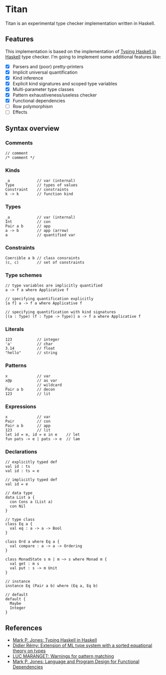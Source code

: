 # Titan

Titan is an experimental type checker implementation written in Haskell.

## Features

This implementation is based on the implementation of [Typing Haskell in Haskell](https://web.cecs.pdx.edu/~mpj/thih/) type checker. I'm going to implement some additional features like:

* [x] Parsers and (poor) pretty-printers
* [x] Implicit universal quantification
* [x] Kind inference
* [x] Explicit kind signatures and scoped type variables
* [x] Multi-parameter type classes
* [x] Pattern exhaustiveness/useless checker
* [x] Functional dependencies
* [ ] Row polymorphism
* [ ] Effects

## Syntax overview

### Comments
```
// comment
/* comment */
```

### Kinds
```
_a            // var (internal)
Type          // types of values
Constraint    // constraints
k -> k        // function kind
```

### Types
```
_a            // var (internal)
Int           // con
Pair a b      // app
a -> b        // app (arrow)
a             // quantified var
```

### Constraints
```
Coercible a b // class consraints
(c, c)        // set of constraints
```

### Type schemes
```
// type variables are implicitly quantified
a -> f a where Applicative f

// specifying quantification explicitly
[a f] a -> f a where Applicative f

// specifying quantification with kind signatures
[(a : Type) (f : Type -> Type)] a -> f a where Applicative f
```

### Literals
```
123           // integer
'a'           // char
3.14          // float
"hello"       // string
```

### Patterns
```
x             // var
x@p           // as var
_             // wildcard
Pair a b      // decon
123           // lit
```

### Expressions
```
x             // var
Pair          // con
Pair a b      // app
123           // lit
let id = e, id = e in e    // let
fun pats -> e | pats -> e  // lam
```

### Declarations
```
// explicitly typed def
val id : ts
val id : ts = e

// implicitly typed def
val id = e

// data type
data List a {
  con Cons a (List a)
  con Nil
}

// type class
class Eq a {
  val eq : a -> a -> Bool
}

class Ord a where Eq a {
  val compare : a -> a -> Ordering
}

class MonadState s m | m ~> s where Monad m {
  val get : m s
  val put : s -> m Unit
}

// instance
instance Eq (Pair a b) where (Eq a, Eq b)

// default
default {
  Maybe
  Integer
}
```

## References

- [Mark P. Jones: Typing Haskell in Haskell](https://web.cecs.pdx.edu/~mpj/thih/)
- [Didier Rémy: Extension of ML type system with a sorted equational theory on types](https://hal.inria.fr/inria-00077006/document)
- [LUC MARANGET: Warnings for pattern matching](http://moscova.inria.fr/~maranget/papers/warn/index.html)
- [Mark P. Jones: Language and Program Design for Functional Dependencies](https://web.cecs.pdx.edu/~mpj/pubs/fundeps-design.pdf)

